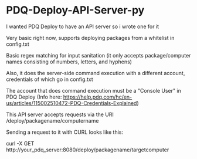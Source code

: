 # PDQ-Deploy-API-Server-py

I wanted PDQ Deploy to have an API server so i wrote one for it

Very basic right now, supports deploying packages from a whitelist in config.txt

Basic regex matching for input sanitation (it only accepts package/computer names consisting of numbers, letters, and hyphens)

Also, it does the server-side command execution with a different account, credentials of which go in config.txt

The account that does command execution must be a "Console User" in PDQ Deploy (Info here: https://help.pdq.com/hc/en-us/articles/115002510472-PDQ-Credentials-Explained)

This API server accepts requests via the URI /deploy/packagename/computername

Sending a request to it with CURL looks like this:

curl -X GET http://your_pdq_server:8080/deploy/packagename/targetcomputer
